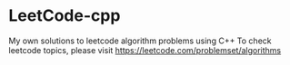 # LeetCode-cpp
My own solutions to leetcode algorithm problems using C++
To check leetcode topics, please visit https://leetcode.com/problemset/algorithms
